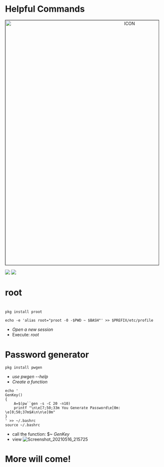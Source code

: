# Helpful Commands
<p align="center"><img src="https://camo.githubusercontent.com/c9e94f489280055c51bbe3a177755b34132ba88b34cb949beac1ffc0a1790367/68747470733a2f2f692e696d6775722e636f6d2f384975594c526c2e6a7067" alt="ICON" align="center" border="1" width="800" height="auto"></p>

![](https://badges.pufler.dev/visits/RaulXH/Helpful_Commands) ![](https://img.shields.io/github/stars/RaulXH/Helpful_Commands)
# root
#
```
pkg install proot 

echo -e 'alias root="proot -0 -$PWD ~ $BASH"' >> $PREFIX/etc/profile

```
* *_Open a new session_* 
* Execute: *_root_*
# Password generator
```
pkg install pwgen
```
* _use pwgen --help_
* _Create a function_
```
echo '
GenKey()
{
    A=$(pw``gen -s -C 20 -n10)                                    
    printf "\n\e[7;50;33m You Generate Password\e[0m: \e[0;50;37m$A\n\n\e[0m"                                          
}
' >> ~/.bashrc
source ~/.bashrc
```
* call the function: $~ _GenKey_
* view
![Screenshot_20210516_215725](https://user-images.githubusercontent.com/77165035/118427076-062c9e80-b692-11eb-8eac-7c8a9d72e22a.jpg)
# More will come!

